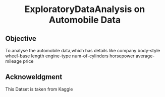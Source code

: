 

<html>
  <h1 align='center'>
    ExploratoryDataAnalysis on Automobile Data
  </h1>
  <h2>
    Objective
  </h2>
  <p1>
      To analyse the automobile data,which has details like 
     company 
     body-style        
     wheel-base  
     length       
     engine-type    
     num-of-cylinders   
     horsepower
     average-mileage   
     price  
  </p1>
  
  <h2>
    Acknoweldgment 
  </h2>
  <p1>
    This Datset is taken from Kaggle
  </p1>


  </html>
  
  





